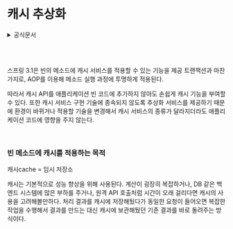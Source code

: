 # 캐시 추상화

<details>
<summary> 공식문서 </summary>

[🔗 링크](https://docs.spring.io/spring-framework/docs/3.2.x/spring-framework-reference/html/cache.html)

기본적으로 추상화는 Java 메서드에 캐싱을 적용하므로 캐시에서 사용할 수 있는 정보를 기반으로 실행되는 횟수가 줄어듭니다. 
즉, 대상 메서드가 호출될 때마다 추상화는 지정된 인수에 대해 메서드가 이미 실행되었는지 확인하는 캐시 동작을 적용합니다.
만약 그렇다면, 캐시된 결과는 실제 메서드를 실행할 필요 없이 반환됩니다. 그렇지 않으면 메서드가 실행되고 결과가 캐시되어 사용자에게 반환되므로 다음 번에 메서드가 호출될 때 캐시된 결과가 반환됩니다.


이렇게 하면 고가의 메서드(CPU 또는 IO 바인딩 여부에 관계없이)를 주어진 파라미터 집합에 대해 한 번만 실행할 수 있으며 실제로 메서드를 다시 실행할 필요 없이 결과를 재사용할 수 있습니다.
캐싱 논리는 호출자에 대한 간섭 없이 투명하게 적용됩니다.

📌 이 접근 방식은 실행 횟수에 관계없이 특정 입력(또는 인수)에 대해 동일한 출력(결과)을 반환하도록 보장된 메서드에만 적용됩니다.


캐시 추상화를 사용하려면 개발자가 다음 두 가지 측면을 고려해야 합니다.
캐싱 선언 - 캐싱해야 하는 메서드와 정책을 식별합니다.
캐시 컨피규레이션 - 데이터를 저장 및 읽어들이는 백업캐시
</details>

<br/><br/>

스프링 3.1은 빈의 메소드에 캐시 서비스를 적용할 수 있는 기능을 제공
트랜잭션과 마찬가지로, AOP를 이용해 메소드 실행 과정에 투명하게 적용된다.

따라서 캐시 API를 애플리케이션 빈 코드에 추가하지 않아도 손쉽게 캐시 기능을 부여할 수 있다.
또한 캐시 서비스 구현 기술에 종속되지 않도록 추상화 서비스를 제공하기 때문에 환경이 바뀌거나 적용할 기술을 변경해서 캐시 서비스의 종류가 달라지더라도 애플리케이션 코드에 영향을 주지 않는다.

<br/>

### 빈 메소드에 캐시를 적용하는 목적

캐시cache = 임시 저장소

캐시는 기본적으로 성능 향상을 위해 사용된다.
계산이 굉장히 복잡하거나, DB 같은 백엔드 시스템에 많은 부하를 주거나, 원격 API 호출처럼 시간이 오래 걸리다면 캐시의 사용을 고려해볼만하다.
처리 결과를 캐시에 저장해뒀다가 동일한 요청이 들어오면 복잡한 작업을 수행해서 결과를 만드는 대신 캐시에 보관해뒀던 기존 결과를 바로 돌려주는 방식이다.